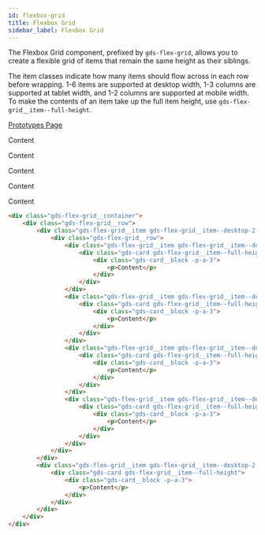 ```yaml
---
id: flexbox-grid
title: Flexbox Grid
sidebar_label: Flexbox Grid
---
```


The Flexbox Grid component, prefixed by `gds-flex-grid`, allows you to create a flexible grid of items that remain the same height as their siblings.

The item classes indicate how many items should flow across in each row before wrapping. 1-6 items are supported at desktop width, 1-3 columns are supported at tablet width, and 1-2 columns are supported at mobile width. To make the contents of an item take up the full item height, use `gds-flex-grid__item--full-height`.

<p style="margin-bottom: 0.8em">
    <a href="https://ds.gumgum.com/stable/index.html#gds-flex-grid" target="_blank">Prototypes Page</a>
</p>

<div class="gds-flex-grid__container">
    <div class="gds-flex-grid__row">
        <div class="gds-flex-grid__item gds-flex-grid__item--desktop-2 gds-flex-grid__item--tablet-1 gds-flex-grid__item--mobile-1 -m-b-3">
            <div class="gds-flex-grid__row">
                <div class="gds-flex-grid__item gds-flex-grid__item--desktop-2 gds-flex-grid__item--tablet-2 gds-flex-grid__item--mobile-1 -m-b-3">
                    <div class="gds-card gds-flex-grid__item--full-height">
                        <div class="gds-card__block -p-a-3">
                            <p>Content</p>
                        </div>
                    </div>
                </div>
                <div class="gds-flex-grid__item gds-flex-grid__item--desktop-2 gds-flex-grid__item--tablet-2 gds-flex-grid__item--mobile-1 -m-b-3">
                    <div class="gds-card gds-flex-grid__item--full-height">
                        <div class="gds-card__block -p-a-3">
                            <p>Content</p>
                        </div>
                    </div>
                </div>
                <div class="gds-flex-grid__item gds-flex-grid__item--desktop-2 gds-flex-grid__item--tablet-2 gds-flex-grid__item--mobile-1 -m-b-3-xs">
                    <div class="gds-card gds-flex-grid__item--full-height">
                        <div class="gds-card__block -p-a-3">
                            <p>Content</p>
                        </div>
                    </div>
                </div>
                <div class="gds-flex-grid__item gds-flex-grid__item--desktop-2 gds-flex-grid__item--tablet-2 gds-flex-grid__item--mobile-1">
                    <div class="gds-card gds-flex-grid__item--full-height">
                        <div class="gds-card__block -p-a-3">
                            <p>Content</p>
                        </div>
                    </div>
                </div>
            </div>
        </div>
        <div class="gds-flex-grid__item gds-flex-grid__item--desktop-2 gds-flex-grid__item--tablet-1 gds-flex-grid__item--mobile-1 -m-b-3">
            <div class="gds-card gds-flex-grid__item--full-height">
                <div class="gds-card__block -p-a-3">
                    <p>Content</p>
                </div>
            </div>
        </div>
    </div>
</div>

```html
<div class="gds-flex-grid__container">
    <div class="gds-flex-grid__row">
        <div class="gds-flex-grid__item gds-flex-grid__item--desktop-2 gds-flex-grid__item--tablet-1 gds-flex-grid__item--mobile-1 -m-b-3">
            <div class="gds-flex-grid__row">
                <div class="gds-flex-grid__item gds-flex-grid__item--desktop-2 gds-flex-grid__item--tablet-2 gds-flex-grid__item--mobile-1 -m-b-3">
                    <div class="gds-card gds-flex-grid__item--full-height">
                        <div class="gds-card__block -p-a-3">
                            <p>Content</p>
                        </div>
                    </div>
                </div>
                <div class="gds-flex-grid__item gds-flex-grid__item--desktop-2 gds-flex-grid__item--tablet-2 gds-flex-grid__item--mobile-1 -m-b-3">
                    <div class="gds-card gds-flex-grid__item--full-height">
                        <div class="gds-card__block -p-a-3">
                            <p>Content</p>
                        </div>
                    </div>
                </div>
                <div class="gds-flex-grid__item gds-flex-grid__item--desktop-2 gds-flex-grid__item--tablet-2 gds-flex-grid__item--mobile-1 -m-b-3-xs">
                    <div class="gds-card gds-flex-grid__item--full-height">
                        <div class="gds-card__block -p-a-3">
                            <p>Content</p>
                        </div>
                    </div>
                </div>
                <div class="gds-flex-grid__item gds-flex-grid__item--desktop-2 gds-flex-grid__item--tablet-2 gds-flex-grid__item--mobile-1">
                    <div class="gds-card gds-flex-grid__item--full-height">
                        <div class="gds-card__block -p-a-3">
                            <p>Content</p>
                        </div>
                    </div>
                </div>
            </div>
        </div>
        <div class="gds-flex-grid__item gds-flex-grid__item--desktop-2 gds-flex-grid__item--tablet-1 gds-flex-grid__item--mobile-1 -m-b-3">
            <div class="gds-card gds-flex-grid__item--full-height">
                <div class="gds-card__block -p-a-3">
                    <p>Content</p>
                </div>
            </div>
        </div>
    </div>
</div>
```
